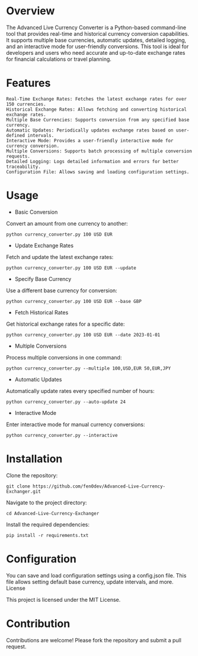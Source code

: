 # Overview

The Advanced Live Currency Converter is a Python-based command-line tool that provides real-time and historical currency conversion capabilities. It supports multiple base currencies, automatic updates, detailed logging, and an interactive mode for user-friendly conversions. This tool is ideal for developers and users who need accurate and up-to-date exchange rates for financial calculations or travel planning.

# Features

    Real-Time Exchange Rates: Fetches the latest exchange rates for over 150 currencies.
    Historical Exchange Rates: Allows fetching and converting historical exchange rates.
    Multiple Base Currencies: Supports conversion from any specified base currency.
    Automatic Updates: Periodically updates exchange rates based on user-defined intervals.
    Interactive Mode: Provides a user-friendly interactive mode for currency conversion.
    Multiple Conversions: Supports batch processing of multiple conversion requests.
    Detailed Logging: Logs detailed information and errors for better traceability.
    Configuration File: Allows saving and loading configuration settings.

# Usage

- Basic Conversion

 Convert an amount from one currency to another:

    python currency_converter.py 100 USD EUR

- Update Exchange Rates

 Fetch and update the latest exchange rates:

    python currency_converter.py 100 USD EUR --update

- Specify Base Currency

 Use a different base currency for conversion:

    python currency_converter.py 100 USD EUR --base GBP

- Fetch Historical Rates

 Get historical exchange rates for a specific date:

    python currency_converter.py 100 USD EUR --date 2023-01-01

- Multiple Conversions

 Process multiple conversions in one command:

    python currency_converter.py --multiple 100,USD,EUR 50,EUR,JPY

- Automatic Updates

 Automatically update rates every specified number of hours:

    python currency_converter.py --auto-update 24

- Interactive Mode

 Enter interactive mode for manual currency conversions:

    python currency_converter.py --interactive

# Installation

 Clone the repository:

    git clone https://github.com/fen0dev/Advanced-Live-Currency-Exchanger.git

 Navigate to the project directory:

    cd Advanced-Live-Currency-Exchanger

Install the required dependencies:

    pip install -r requirements.txt

# Configuration

 You can save and load configuration settings using a config.json file. This file allows setting default base currency, update intervals, and more.
 License

This project is licensed under the MIT License.

# Contribution

Contributions are welcome! Please fork the repository and submit a pull request.
